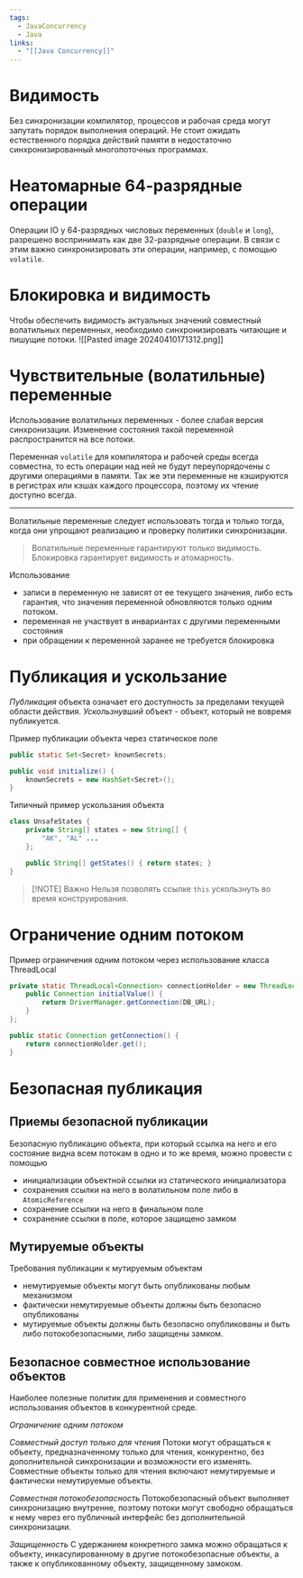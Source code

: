 ```yaml
---
tags:
  - JavaConcurrency
  - Java
links:
  - "[[Java Concurrency]]"
---
```

# Видимость

Без синхронизации компилятор, процессов и рабочая среда могут запутать порядок выполнения операций. Не стоит ожидать естественного порядка действий памяти в недостаточно синхронизированный многопоточных программах.

# Неатомарные 64-разрядные операции

Операции IO у 64-разрядных числовых переменных (`double` и `long`), разрешено воспринимать как две 32-разрядные операции. В связи с этим важно синхронизировать эти операции, например, с помощью `volatile`.

# Блокировка и видимость

Чтобы обеспечить видимость актуальных значений совместный волатильных переменных, необходимо синхронизировать читающие и пишущие потоки.
![[Pasted image 20240410171312.png]]
# Чувствительные (волатильные) переменные

Использование волатильных переменных - более слабая версия синхронизации.
Изменение состояния такой переменной распространится на все потоки.

Переменная `volatile` для компилятора и рабочей среды всегда совместна, то есть операции над ней не будут переупорядочены с другими операциями в памяти.
Так же эти переменные не кэшируются в регистрах или кэшах каждого процессора, поэтому их чтение доступно всегда.
***
Волатильные переменные следует использовать тогда и только тогда, когда они упрощают реализацию и проверку политики синхронизации.

 > Волатильные переменные гарантируют только видимость.
 > Блокировка гарантирует видимость и атомарность.

 Использование
 - записи в переменную не зависят от ее текущего значения, либо есть гарантия, что значения переменной обновляются только одним потоком.
 - переменная не участвует в инвариантах с другими переменными состояния
 - при обращении к переменной заранее не требуется блокировка

# Публикация и ускользание

*Публикация* объекта означает его доступность за пределами текущей области действия.
*Ускользнувший* объект - объект, который не вовремя публикуется.

Пример публикации объекта через статическое поле
```Java
public static Set<Secret> knownSecrets;

public void initialize() {
	knownSecrets = new HashSet<Secret>();
}
```


Типичный пример ускользания объекта
```Java
class UnsafeStates {
	private String[] states = new String[] {
		"AK", "AL" ...
	};

	public String[] getStates() { return states; }
}
```

>[!NOTE] Важно
>Нельзя позволять ссылке `this` ускользнуть во время конструирования.

# Ограничение одним потоком

Пример ограничения одним потоком через использование класса ThreadLocal
```Java
private static ThreadLocal<Connection> connectionHolder = new ThreadLocal<Connection>() {
	public Connection initialValue() {
		return DriverManager.getConnection(DB_URL);
	}
};

public static Connection getConnection() {
	return connectionHolder.get();
}
```

# Безопасная публикация
## Приемы безопасной публикации

Безопасную публикацию объекта, при который ссылка на него и его состояние видна всем потокам в одно и то же время, можно провести с помощью

- инициализации объектной ссылки из статического инициализатора
- сохранения ссылки на него в волатильном поле либо в `AtomicReference`
- сохранение ссылки на него в финальном поле
- сохранение ссылки в поле, которое защищено замком

## Мутируемые объекты

Требования публикации к мутируемым объектам
- немутируемые объекты могут быть опубликованы любым механизмом
- фактически немутируемые объекты должны быть безопасно опубликованы
- мутируемые объекты должны быть безопасно опубликованы и быть либо потокобезопасными, либо защищены замком.

## Безопасное совместное использование объектов

Наиболее полезные политик для применения и совместного использования объектов в конкурентной среде.

*Ограничение одним потоком*

*Совместный доступ только для чтения*
Потоки могут обращаться к объекту, предназначенному только для чтения, конкурентно, без дополнительной синхронизации и возможности его изменять. Совместные объекты только для чтения включают немутируемые и фактически немутируемые объекты. 

*Совместная потокобезопасность*
Потокобезопасный объект выполняет синхронизацию внутренне, поэтому потоки могут свободно обращаться к нему через его публичный интерфейс без дополнительной синхронизации.

*Защищенность*
С удержанием конкретного замка можно обращаться к объекту, инкасулированному в другие потокобезопасные объекты, а также к опубликованному объекту, защищенному замоком.
